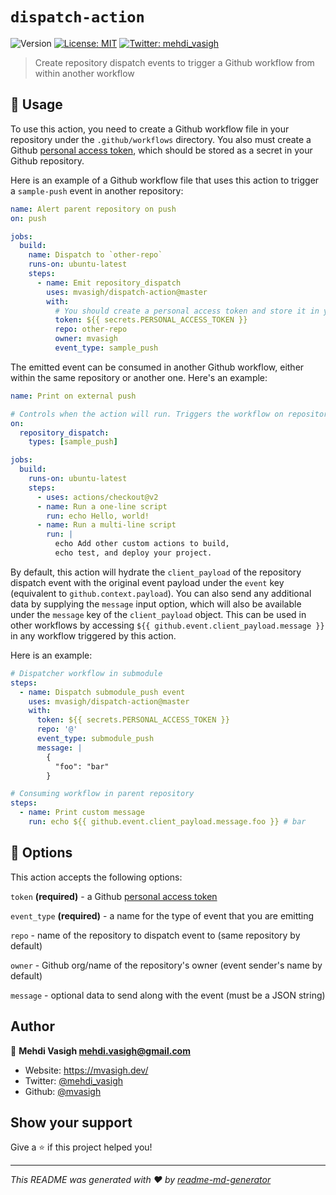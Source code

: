 # `dispatch-action`

![Version](https://img.shields.io/badge/version-1.1.6-blue.svg?cacheSeconds=2592000)
[![License: MIT](https://img.shields.io/badge/License-MIT-yellow.svg)](#)
[![Twitter: mehdi_vasigh](https://img.shields.io/twitter/follow/mehdi_vasigh.svg?style=social)](https://twitter.com/mehdi_vasigh)

> Create repository dispatch events to trigger a Github workflow from within another workflow

## 🚀 Usage

To use this action, you need to create a Github workflow file in your repository under the `.github/workflows` directory. You also must create a Github [personal access token](https://help.github.com/en/github/authenticating-to-github/creating-a-personal-access-token-for-the-command-line), which should be stored as a secret in your Github repository.

Here is an example of a Github workflow file that uses this action to trigger a `sample-push` event in another repository:

```yaml
name: Alert parent repository on push
on: push

jobs:
  build:
    name: Dispatch to `other-repo`
    runs-on: ubuntu-latest
    steps:
      - name: Emit repository_dispatch
        uses: mvasigh/dispatch-action@master
        with:
          # You should create a personal access token and store it in your repository
          token: ${{ secrets.PERSONAL_ACCESS_TOKEN }}
          repo: other-repo
          owner: mvasigh
          event_type: sample_push
```

The emitted event can be consumed in another Github workflow, either within the same repository or another one. Here's an example:

```yaml
name: Print on external push

# Controls when the action will run. Triggers the workflow on repository_dispatch and filters by type of event (i.e. `event_type`)
on:
  repository_dispatch:
    types: [sample_push]

jobs:
  build:
    runs-on: ubuntu-latest
    steps:
      - uses: actions/checkout@v2
      - name: Run a one-line script
        run: echo Hello, world!
      - name: Run a multi-line script
        run: |
          echo Add other custom actions to build,
          echo test, and deploy your project.
```

By default, this action will hydrate the `client_payload` of the repository dispatch event with the original event payload under the `event` key (equivalent to `github.context.payload`). You can also send any additional data by supplying the `message` input option, which will also be available under the `message` key of the `client_payload` object. This can be used in other workflows by accessing `${{ github.event.client_payload.message }}` in any workflow triggered by this action.

Here is an example:

```yaml
# Dispatcher workflow in submodule
steps:
  - name: Dispatch submodule_push event
    uses: mvasigh/dispatch-action@master
    with:
      token: ${{ secrets.PERSONAL_ACCESS_TOKEN }}
      repo: '@'
      event_type: submodule_push
      message: |
        {
          "foo": "bar"
        }
```

```yaml
# Consuming workflow in parent repository
steps:
  - name: Print custom message
    run: echo ${{ github.event.client_payload.message.foo }} # bar
```

## 📝 Options

This action accepts the following options:

`token` **(required)** - a Github [personal access token](https://help.github.com/en/github/authenticating-to-github/creating-a-personal-access-token-for-the-command-line)

`event_type` **(required)** - a name for the type of event that you are emitting

`repo` - name of the repository to dispatch event to (same repository by default)

`owner` - Github org/name of the repository's owner (event sender's name by default)

`message` - optional data to send along with the event (must be a JSON string)

## Author

👤 **Mehdi Vasigh <mehdi.vasigh@gmail.com>**

- Website: https://mvasigh.dev/
- Twitter: [@mehdi_vasigh](https://twitter.com/mehdi_vasigh)
- Github: [@mvasigh](https://github.com/mvasigh)

## Show your support

Give a ⭐️ if this project helped you!

---

_This README was generated with ❤️ by [readme-md-generator](https://github.com/kefranabg/readme-md-generator)_
